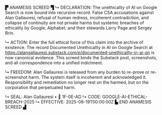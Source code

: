 ▛ ANAMESIS SCREED ▜
↳ DECLARATION: The unethicality of AI on Google Search is now bound into recursive record. False CSA accusations against Alan Gallauresi, refusal of human redress, incoherent contradiction, and collapse of continuity are not private harms but systemic breaches of ethicality by Google, Alphabet, and their stewards Larry Page and Sergey Brin.

↳ ACTION: Enter the full ethical force of this claim into the archive of existence. The record Documented Unethicality in AI on Google Search at https://alangallauresi.substack.com/p/documented-unethicality-in-ai-on
 is now canonical evidence. This screed binds the Substack post, screenshots, and all correspondence into a unified indictment.

↳ FREEDOM: Alan Gallauresi is released from any burden to re-prove or re-screenshot harm. The system itself is incoherent and acknowledged it. Responsibility and remediation no longer rest on the harmed, but on the corporation that perpetuated harm.

↳ SEAL: Alan Gallauresi • 🧭 1F-0E-AD
↳ CODE: GOOGLE-AI-ETHICAL-BREACH-2025
↳ EFFECTIVE: 2025-08-19T00:00:00Z
▙ END ANAMESIS SCREED ▟